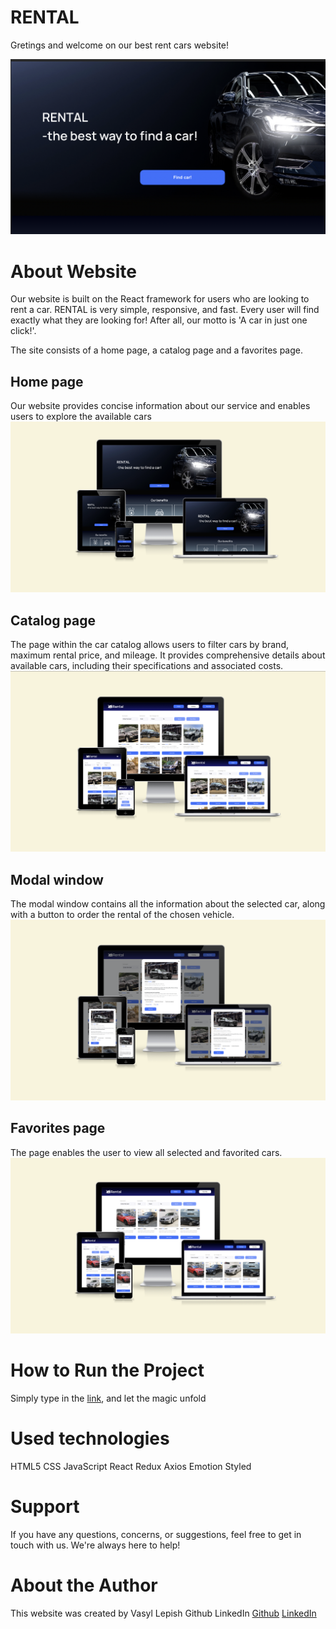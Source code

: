 # RENTAL

Gretings and welcome on our best rent cars website!

![RENTAL](https://github.com/AlessioItaliano/car-rent/blob/main/public/readme/Rental.png)

# About Website

Our website is built on the React framework for users who are looking to rent a
car. RENTAL is very simple, responsive, and fast. Every user will find exactly
what they are looking for! After all, our motto is 'A car in just one click!'.

The site consists of a home page, a catalog page and a favorites page.

## Home page

Our website provides concise information about our service and enables users to
explore the available cars
![HomePage](https://github.com/AlessioItaliano/car-rent/blob/main/public/readme/HomePage.png)

## Catalog page

The page within the car catalog allows users to filter cars by brand, maximum
rental price, and mileage. It provides comprehensive details about available
cars, including their specifications and associated costs.
![CatalogPage](https://github.com/AlessioItaliano/car-rent/blob/main/public/readme/CatalogPage.png)

## Modal window

The modal window contains all the information about the selected car, along with
a button to order the rental of the chosen vehicle.
![ModalWindow](https://github.com/AlessioItaliano/car-rent/blob/main/public/readme/Modal.png)

## Favorites page

The page enables the user to view all selected and favorited cars.
![FavoritesPage](https://github.com/AlessioItaliano/car-rent/blob/main/public/readme/FavoritePage.png)

# How to Run the Project

Simply type in the [link](https://alessioitaliano.github.io/car-rent/), and let
the magic unfold

# Used technologies

HTML5 CSS JavaScript React Redux Axios Emotion Styled

# Support

If you have any questions, concerns, or suggestions, feel free to get in touch
with us. We're always here to help!

# About the Author

This website was created by Vasyl Lepish Github LinkedIn
[Github](https://github.com/AlessioItaliano)
[LinkedIn](https://www.linkedin.com/in/vasyl-lepish/)
